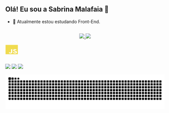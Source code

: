 ## Olá! Eu sou a Sabrina Malafaia 👋

- 🌱 Atualmente estou estudando Front-End.
##

<div align="center">
  <a href="https://github.com/sabrinamalafaia">
  <img height="170em" src="https://github-readme-stats.vercel.app/api?username=sabrinamalafaia&show_icons=true&theme=highcontrast&include_all_commits=true&count_private=true"/>
  <img height="170em" src="https://github-readme-stats.vercel.app/api/top-langs/?username=sabrinamalafaia&layout=compact&langs_count=7&theme=highcontrast"/>
</div>

<div style="display: inline_block"><br>  
  <!--<img align="center" alt="Sa-HTML" height="30" width="40" src="https://raw.githubusercontent.com/devicons/devicon/master/icons/html5/html5-original.svg">
  <img align="center" alt="Sa-CSS" height="30" width="40" src="https://raw.githubusercontent.com/devicons/devicon/master/icons/css3/css3-original.svg">-->
  <img align="center" alt="Sa-Js" height="30" width="40" src="https://raw.githubusercontent.com/devicons/devicon/master/icons/javascript/javascript-plain.svg">
</div>

##
 
<div>  	
  <a href = "mailto:brina.sxm@hotmail.com"><img src="https://img.shields.io/badge/Microsoft_Outlook-0078D4?style=for-the-badge&logo=microsoft-outlook&logoColor=white" target="_blank"></a> <!-- e-mail -->
  <a href="https://github.com/SabrinaMalafaia" target="_blank"><img src="https://img.shields.io/badge/GitHub-100000?style=for-the-badge&logo=github&logoColor=white" target="_blank"></a> <!-- GitHub -->
   <a href="https://www.linkedin.com/in/sabrinamalafaia" target="_blank"><img src="https://img.shields.io/badge/-LinkedIn-%230077B5?style=for-the-badge&logo=linkedin&logoColor=white" target="_blank"></a> <!-- Linkedin -->
 
  ![Snake animation](https://github.com/sabrinamalafaia/sabrinamalafaia/blob/output/github-contribution-grid-snake.svg)
 
</div>
